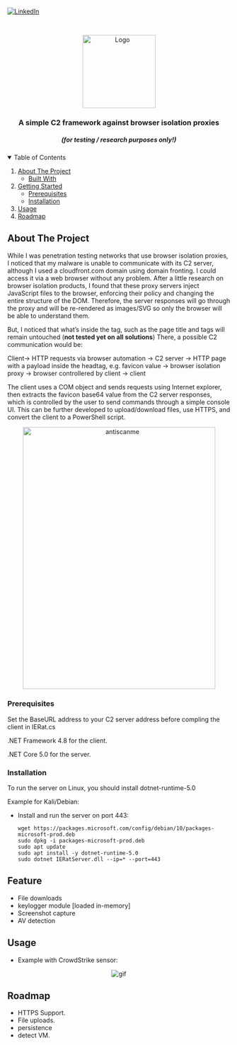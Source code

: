 # 
[![LinkedIn][linkedin-shield]][linkedin-url]


<!-- PROJECT LOGO -->
<br />
<p align="center">
  <a href="https://github.com/uvzz/IERat">
    <img src="https://github.com/uvzz/IERat/raw/master/logo_size.jpg" alt="Logo" width="165" height="165">
  </a>

  <h3 align="center">A simple C2 framework against browser isolation proxies</h3>
  
  <h5 align="center">(for testing / research purposes only!)</h5>

<!-- TABLE OF CONTENTS -->
<details open="open">
  <summary>Table of Contents</summary>
  <ol>
    <li>
      <a href="#about-the-project">About The Project</a>
      <ul>
        <li><a href="#built-with">Built With</a></li>
      </ul>
    </li>
    <li>
      <a href="#getting-started">Getting Started</a>
      <ul>
        <li><a href="#prerequisites">Prerequisites</a></li>
        <li><a href="#installation">Installation</a></li>
      </ul>
    </li>
    <li><a href="#usage">Usage</a></li>
    <li><a href="#roadmap">Roadmap</a></li>
  </ol>
</details>



<!-- ABOUT THE PROJECT -->
## About The Project

While I was penetration testing networks that use browser isolation proxies, I noticed that my malware is unable to communicate with its C2 server, although I used a cloudfront.com domain using domain fronting. I could access it via a web browser without any problem.
After a little research on browser isolation products, I found that these proxy servers inject JavaScript files to the browser, enforcing their policy and changing the entire structure of the DOM. Therefore, the server responses will go through the proxy and will be re-rendered as images/SVG so only the browser will be able to understand them.

But, I noticed that what’s inside the <head> tag, such as the page title and <link> tags will remain untouched (**not tested yet on all solutions**) There, a possible C2  communication would be:
  
Client-> HTTP requests via browser automation -> C2 server -> HTTP page with a payload inside the headtag, e.g. favicon value -> browser isolation proxy -> browser controllered by client -> client
  
The client uses a COM object and sends requests using Internet explorer, then extracts the favicon base64 value from the C2 server responses, which is controlled by the user to send commands through a simple console UI.
This can be further developed to upload/download files, use HTTPS, and convert the client to a PowerShell script.
  
<p align="center">
  <img src="https://github.com/uvzz/IERat/blob/master/antiscanme.png?raw=true" alt="antiscanme" width="435" height="592.5">
</p>

### Prerequisites

Set the BaseURL address to your C2 server address before compling the client in IERat.cs
  
.NET Framework 4.8 for the client.
  
.NET Core 5.0 for the server.

### Installation

To run the server on Linux, you should install dotnet-runtime-5.0

Example for Kali/Debian:

* Install and run the server on port 443:
  ```
  wget https://packages.microsoft.com/config/debian/10/packages-microsoft-prod.deb
  sudo dpkg -i packages-microsoft-prod.deb
  sudo apt update
  sudo apt install -y dotnet-runtime-5.0
  sudo dotnet IERatServer.dll --ip=* --port=443
  ```
  
<!-- Features -->
## Feature
* File downloads
* keylogger module [loaded in-memory]
* Screenshot capture
* AV detection
  
<!-- USAGE EXAMPLES -->
## Usage

  * Example with CrowdStrike sensor:
<p align="center">
  <img src="https://github.com/uvzz/IERat/blob/master/gif.gif" alt="gif">
</p>
  
<!-- ROADMAP -->
## Roadmap

- HTTPS Support.
- File uploads.
- persistence
- detect VM.

<!-- MARKDOWN LINKS & IMAGES -->
<!-- https://www.markdownguide.org/basic-syntax/#reference-style-links -->
[contributors-shield]: https://img.shields.io/github/contributors/othneildrew/Best-README-Template.svg?style=for-the-badge
[contributors-url]: https://github.com/othneildrew/Best-README-Template/graphs/contributors
[forks-shield]: https://img.shields.io/github/forks/othneildrew/Best-README-Template.svg?style=for-the-badge
[forks-url]: https://github.com/othneildrew/Best-README-Template/network/members
[stars-shield]: https://img.shields.io/github/stars/othneildrew/Best-README-Template.svg?style=for-the-badge
[stars-url]: https://github.com/othneildrew/Best-README-Template/stargazers
[issues-shield]: https://img.shields.io/github/issues/othneildrew/Best-README-Template.svg?style=for-the-badge
[issues-url]: https://github.com/othneildrew/Best-README-Template/issues
[license-shield]: https://img.shields.io/github/license/othneildrew/Best-README-Template.svg?style=for-the-badge
[license-url]: https://github.com/othneildrew/Best-README-Template/blob/master/LICENSE.txt
[linkedin-shield]: https://img.shields.io/badge/-LinkedIn-black.svg?style=for-the-badge&logo=linkedin&colorB=555
[linkedin-url]: https://www.linkedin.com/in/yuval-moravchick-4311b550/
[product-screenshot]: images/screenshot.png
